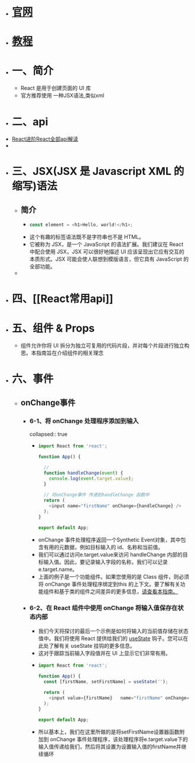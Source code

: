 - # [官网](https://react.docschina.org/)
- # [教程](https://upmostly.com/tutorials/react-hello-world-your-first-react-app)
- # 一、简介
	- React 是用于创建页面的 UI 库
	- 官方推荐使用 一种JSX语法,类似xml
- # 二、api
- [React进阶React全部api解读](https://blog.csdn.net/weixin_43484007/article/details/124391509)
-
- # 三、JSX(JSX 是 Javascript XML 的缩写)语法
	- ## 简介
		- ```js
		  const element = <h1>Hello, world!</h1>;
		  ```
		- 这个有趣的标签语法既不是字符串也不是 HTML。
		- 它被称为 JSX，是一个 JavaScript 的语法扩展。我们建议在 React 中配合使用 JSX，JSX 可以很好地描述 UI 应该呈现出它应有交互的本质形式。JSX 可能会使人联想到模版语言，但它具有 JavaScript 的全部功能。
	-
- # 四、[[React常用api]]
- # 五、组件 & Props
	- 组件允许你将 UI 拆分为独立可复用的代码片段，并对每个片段进行独立构思。本指南旨在介绍组件的相关理念
- # 六、事件
	- ## onChange事件
		- ### 6-1、将 onChange 处理程序添加到输入
		  collapsed:: true
			- ```js
			  import React from 'react';
			  
			  function App() {
			  
			    // 
			    function handleChange(event) {
			      console.log(event.target.value);
			    }
			    
			    // 将onChange事件 传递到handleChange 函数中
			    return (
			      <input name="firstName" onChange={handleChange} />
			    );
			  }
			  
			  export default App;
			  ```
			- onChange 事件处理程序返回一个Synthetic Event对象，其中包含有用的元数据，例如目标输入的 id、名称和当前值。
			- 我们可以通过访问e.target.value来访问 handleChange 内部的目标输入值。因此，要记录输入字段的名称，我们可以记录e.target.name。
			- 上面的例子是一个功能组件。如果您使用的是 Class 组件，则必须将 onChange 事件处理程序绑定到this 的上下文。要了解有关功能组件和基于类的组件之间差异的更多信息，[请查看本指南。](https://upmostly.com/tutorials/react-functional-vs-class-components)
		- ### 6-2、在 React 组件中使用 onChange 将输入值保存在状态内部
			- 我们今天将探讨的最后一个示例是如何将输入的当前值存储在状态值中。我们将使用 React 提供给我们的 [useState](https://upmostly.com/tutorials/simplifying-react-state-and-the-usestate-hook) 钩子。您可以在此处了解有关 useState 挂钩的更多信息。
			- 这对于跟踪当前输入字段值并在 UI 上显示它们非常有用。
			- ```js
			  import React from 'react';
			  
			  function App() {
			    const [firstName, setFirstName] = useState('');
			    
			    return (
			      <input value={firstName}   name="firstName" onChange={e => setFirstName(e.target.value)} />
			    );
			  }
			  
			  export default App;
			  ```
			- 所以基本上，我们在这里所做的是将setFirstName设置器函数附加到 onChange 事件处理程序，该处理程序将e.target.value下的输入值传递给我们，然后将其设置为设置输入值的firstName并继续循环